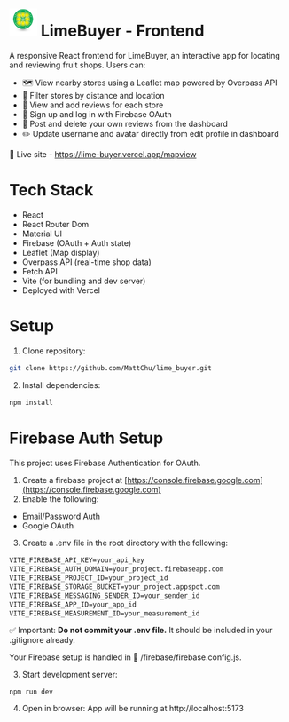 # <img src="./public/images/lime-logo.png" alt="Lime Logo" width="50" /> LimeBuyer - Frontend

A responsive React frontend for LimeBuyer, an interactive app for locating and reviewing fruit shops. Users can:

- 🗺️ View nearby stores using a Leaflet map powered by Overpass API
- 📍 Filter stores by distance and location
- 📝 View and add reviews for each store
- 🔐 Sign up and log in with Firebase OAuth
- 🧹 Post and delete your own reviews from the dashboard
- ✏️ Update username and avatar directly from edit profile in dashboard

🔵 Live site - https://lime-buyer.vercel.app/mapview

# Tech Stack

- React
- React Router Dom
- Material UI
- Firebase (OAuth + Auth state)
- Leaflet (Map display)
- Overpass API (real-time shop data)
- Fetch API
- Vite (for bundling and dev server)
- Deployed with Vercel

# Setup

1. Clone repository:

```bash
git clone https://github.com/MattChu/lime_buyer.git
```

2. Install dependencies:

```bash
npm install
```

# Firebase Auth Setup

This project uses Firebase Authentication for OAuth.

1. Create a firebase project at [https://console.firebase.google.com](https://console.firebase.google.com)
2. Enable the following:

- Email/Password Auth
- Google OAuth

3. Create a .env file in the root directory with the following:

```env
VITE_FIREBASE_API_KEY=your_api_key
VITE_FIREBASE_AUTH_DOMAIN=your_project.firebaseapp.com
VITE_FIREBASE_PROJECT_ID=your_project_id
VITE_FIREBASE_STORAGE_BUCKET=your_project.appspot.com
VITE_FIREBASE_MESSAGING_SENDER_ID=your_sender_id
VITE_FIREBASE_APP_ID=your_app_id
VITE_FIREBASE_MEASUREMENT_ID=your_measurement_id
```

✅ Important: **Do not commit your .env file.** It should be included in your .gitignore already.

Your Firebase setup is handled in 📁 /firebase/firebase.config.js.

3. Start development server:

```bash
npm run dev
```

4. Open in browser: App will be running at http://localhost:5173
